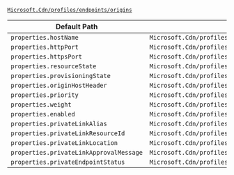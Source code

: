 [`Microsoft.Cdn/profiles/endpoints/origins`](https://docs.microsoft.com/en-us/azure/templates/microsoft.cdn/profiles/endpoints/origins)

| Default Path | Alias |
|---|---|
| `properties.hostName` | `Microsoft.Cdn/profiles/endpoints/origins/hostName` |
| `properties.httpPort` | `Microsoft.Cdn/profiles/endpoints/origins/httpPort` |
| `properties.httpsPort` | `Microsoft.Cdn/profiles/endpoints/origins/httpsPort` |
| `properties.resourceState` | `Microsoft.Cdn/profiles/endpoints/origins/resourceState` |
| `properties.provisioningState` | `Microsoft.Cdn/profiles/endpoints/origins/provisioningState` |
| `properties.originHostHeader` | `Microsoft.Cdn/profiles/endpoints/origins/originHostHeader` |
| `properties.priority` | `Microsoft.Cdn/profiles/endpoints/origins/priority` |
| `properties.weight` | `Microsoft.Cdn/profiles/endpoints/origins/weight` |
| `properties.enabled` | `Microsoft.Cdn/profiles/endpoints/origins/enabled` |
| `properties.privateLinkAlias` | `Microsoft.Cdn/profiles/endpoints/origins/privateLinkAlias` |
| `properties.privateLinkResourceId` | `Microsoft.Cdn/profiles/endpoints/origins/privateLinkResourceId` |
| `properties.privateLinkLocation` | `Microsoft.Cdn/profiles/endpoints/origins/privateLinkLocation` |
| `properties.privateLinkApprovalMessage` | `Microsoft.Cdn/profiles/endpoints/origins/privateLinkApprovalMessage` |
| `properties.privateEndpointStatus` | `Microsoft.Cdn/profiles/endpoints/origins/privateEndpointStatus` |

